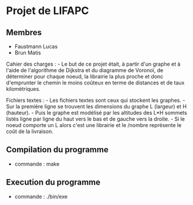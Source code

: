 # Projet de LIFAPC

## Membres
 - Faustmann Lucas
 - Brun Matis

Cahier des charges :
    - Le but de ce projet était, à partir d'un graphe et à l'aide de l'algorithme de Dijkstra et du diagramme de Voronoï, de déterminer pour chaque noeud, la librairie la plus proche et donc d'emprunter le chemin le moins coûteux en terme de distances et de taux kilométriques.

Fichiers textes : 
    - Les fichiers textes sont ceux qui stockent les graphes.
    - Sur la première ligne se trouvent les dimensions du graphe L (largeur) et H (hauteur).
    - Puis le graphe est modélisé par les altitudes des L*H sommets listés ligne par ligne du haut vers le bas et de gauche vers la droite.
    - Si le noeud comporte un L alors c'est une librairie et le /nombre représente le coût de la livraison.


## Compilation du programme
 - commande : make

## Execution du programme
 - commande : ./bin/exe